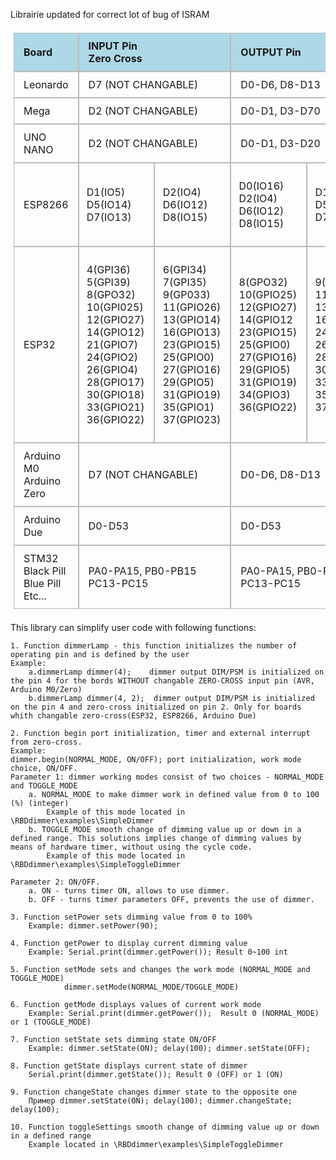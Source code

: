 Librairie updated for correct lot of bug of ISRAM

<table style="border-collapse: separate;
  border-spacing: 0;
  padding: 5px;">
    <tbody>
    <tr style="background-color: lightblue">
        <td style="border: 1px solid #bbb; border-bottom: 1px solid #bbb; padding: 10px 15px 10px 15px;"><b>Board</b></td>
        <td style="border: 1px solid #bbb; border-bottom: 1px solid #bbb; padding: 10px 15px 10px 15px;" colspan="2"><b>INPUT Pin <br>Zero Cross</b></td>
        <td style="border: 1px solid #bbb; border-bottom: 1px solid #bbb; padding: 10px 15px 10px 15px;" colspan="2"><b> OUTPUT Pin</b> </td>
    </tr>
    <tr>
        <td style="border: 1px solid #bbb; border-bottom: 1px solid #bbb; padding: 10px 15px 10px 15px;">Leonardo</td>
        <td style="border: 1px solid #bbb; border-bottom: 1px solid #bbb; padding: 10px 15px 10px 15px;" colspan="2">D7 (NOT CHANGABLE)</td>
        <td style="border: 1px solid #bbb; border-bottom: 1px solid #bbb; padding: 10px 15px 10px 15px;" colspan="2">D0-D6, D8-D13</td>
    </tr>
    <tr>
        <td style="border: 1px solid #bbb; border-bottom: 1px solid #bbb; padding: 10px 15px 10px 15px;">Mega</td>
        <td style="border: 1px solid #bbb; border-bottom: 1px solid #bbb; padding: 10px 15px 10px 15px;" colspan="2">D2 (NOT CHANGABLE)</td>
        <td style="border: 1px solid #bbb; border-bottom: 1px solid #bbb; padding: 10px 15px 10px 15px;" colspan="2">D0-D1, D3-D70</td>
    </tr>
    <tr>
        <td style="border: 1px solid #bbb; border-bottom: 1px solid #bbb; padding: 10px 15px 10px 15px;" >UNO<br>NANO</td>
        <td style="border: 1px solid #bbb; border-bottom: 1px solid #bbb; padding: 10px 15px 10px 15px;" colspan="2">D2 (NOT CHANGABLE)</td>
        <td style="border: 1px solid #bbb; border-bottom: 1px solid #bbb; padding: 10px 15px 10px 15px;" colspan="2">D0-D1, D3-D20</td>
    </tr>
    <tr>
        <td style="border: 1px solid #bbb; border-bottom: 1px solid #bbb; padding: 10px 15px 10px 15px;">ESP8266</td>
        <td style="border: 1px solid #bbb; border-bottom: 1px solid #bbb; padding: 10px 15px 10px 15px;">
            <ul style="list-style-type: none; margin-left: -30px;">
                <li >D1(IO5)</li>
                <li >D5(IO14)</li>
                <li >D7(IO13)</li>
            </ul>
        </td>
        <td style="border: 1px solid #bbb; border-bottom: 1px solid #bbb; padding: 10px 15px 10px 15px;">
            <ul style="list-style-type: none; margin-left: -30px;">
                <li >D2(IO4)</li>
                <li >D6(IO12)</li>
                <li >D8(IO15)</li>
            </ul>
        </td>
        <td style="border: 1px solid #bbb; border-bottom: 1px solid #bbb; padding: 10px 15px 10px 15px;">
            <ul style="list-style-type: none; margin-left: -30px;">
                <li >D0(IO16)</li>
                <li >D2(IO4)</li>
                <li >D6(IO12)</li>
                <li >D8(IO15)</li>
            </ul>
        </td>
        <td style="border: 1px solid #bbb; border-bottom: 1px solid #bbb; padding: 10px 15px 10px 15px;">
            <ul style="list-style-type: none; margin-left: -30px;">
                <li >D1(IO5)</li>
                <li >D5(IO14)</li>
                <li >D7(IO13)</li>
            </ul>
        </td>
    </tr>
    <tr>
        <td style="border: 1px solid #bbb; border-bottom: 1px solid #bbb; padding: 10px 15px 10px 15px;">ESP32</td>
        <td style="border: 1px solid #bbb; border-bottom: 1px solid #bbb; padding: 10px 15px 10px 15px;">
            <ul style="list-style-type: none; margin-left: -30px;">
                <li >4(GPI36)</li>
                <li >5(GPI39)</li>
                <li >8(GPO32)</li>
                <li >10(GPI025)</li>
                <li >12(GPIO27)</li>
                <li >14(GPIO12)</li>
                <li >21(GPIO7)</li>
                <li >24(GPIO2)</li>
                <li >26(GPIO4)</li>
                <li >28(GPIO17)</li>
                <li >30(GPIO18)</li>
                <li >33(GPIO21)</li>
                <li >36(GPIO22)</li>
            </ul>
        </td>
        <td style="border: 1px solid #bbb; border-bottom: 1px solid #bbb; padding: 10px 15px 10px 15px;">
            <ul style="list-style-type: none; margin-left: -30px;">
                <li >6(GPI34)</li>
                <li >7(GPI35)</li>
                <li >9(GP033)</li>
                <li >11(GPIO26)</li>
                <li >13(GPIO14)</li>
                <li >16(GPIO13)</li>
                <li >23(GPIO15)</li>
                <li >25(GPIO0)</li>
                <li >27(GPIO16)</li>
                <li >29(GPIO5)</li>
                <li >31(GPIO19)</li>
                <li >35(GPIO1)</li>
                <li >37(GPIO23)</li>
            </ul>
        </td>
        <td style="border: 1px solid #bbb; border-bottom: 1px solid #bbb; padding: 10px 15px 10px 15px;">
            <ul style="list-style-type: none; margin-left: -30px;">
                <li >8(GPO32)</li>
                <li >10(GPIO25)</li>
                <li >12(GPIO27)</li>
                <li >14(GPIO12</li>
                <li >23(GPIO15)</li>
                <li >25(GPIO0)</li>
                <li >27(GPIO16)</li>
                <li >29(GPIO5)</li>
                <li >31(GPIO19)</li>
                <li >34(GPIO3)</li>
                <li >36(GPIO22)</li>
            </ul>
        </td>
        <td style="border: 1px solid #bbb; border-bottom: 1px solid #bbb; padding: 10px 15px 10px 15px;">
            <ul style="list-style-type: none; margin-left: -30px;">
                <li >9(GP033)</li>
                <li >11(GPIO26)</li>
                <li >13(GPIO14)</li>
                <li >16(GPIO13)</li>
                <li >24(GPIO2)</li>
                <li >26(GPIO4)</li>
                <li >28(GPIO17)</li>
                <li >30(GPIO18)</li>
                <li >33(GPIO21)</li>
                <li >35(GPIO1)</li>
                <li >37(GPIO23)</li>
            </ul>
        </td>
    </tr>
    <tr>
        <td style="border: 1px solid #bbb; border-bottom: 1px solid #bbb; padding: 10px 15px 10px 15px;">Arduino M0 <br>Arduino Zero</td>
        <td style="border: 1px solid #bbb; border-bottom: 1px solid #bbb; padding: 10px 15px 10px 15px;" colspan="2">D7 (NOT CHANGABLE)</td>
        <td style="border: 1px solid #bbb; border-bottom: 1px solid #bbb; padding: 10px 15px 10px 15px;" colspan="2">D0-D6, D8-D13</td>
    </tr>
    <tr>
        <td style="border: 1px solid #bbb; border-bottom: 1px solid #bbb; padding: 10px 15px 10px 15px;"> Arduino Due</td>
        <td style="border: 1px solid #bbb; border-bottom: 1px solid #bbb; padding: 10px 15px 10px 15px;" colspan="2"> D0-D53</td>
        <td style="border: 1px solid #bbb; border-bottom: 1px solid #bbb; padding: 10px 15px 10px 15px;" colspan="2">D0-D53 </td>
    </tr>
    <tr>
        <td style="border: 1px solid #bbb; border-bottom: 1px solid #bbb; padding: 10px 15px 10px 15px;"> STM32 <br> Black Pill
            <br> Blue Pill <br> Etc...</td>
        <td style="border: 1px solid #bbb; border-bottom: 1px solid #bbb; padding: 10px 15px 10px 15px;" colspan="2"> PA0-PA15, PB0-PB15
            <br> PC13-PC15</td>
        <td style="border: 1px solid #bbb; border-bottom: 1px solid #bbb; padding: 10px 15px 10px 15px;" colspan="2">PA0-PA15, PB0-PB15
            <br> PC13-PC15</td>
    </tr>
    </tbody>
</table>

This library can simplify user code with following functions:

    1. Function dimmerLamp - this function initializes the number of operating pin and is defined by the user
    Example: 
        a.dimmerLamp dimmer(4);    dimmer output DIM/PSM is initialized on the pin 4 for the bords WITHOUT changable ZERO-CROSS input pin (AVR, Arduino M0/Zero)
        b.dimmerLamp dimmer(4, 2);  dimmer output DIM/PSM is initialized on the pin 4 and zero-cross initialized on pin 2. Only for boards whith changable zero-cross(ESP32, ESP8266, Arduino Due)

    2. Function begin port initialization, timer and external interrupt from zero-cross.
    Example:
    dimmer.begin(NORMAL_MODE, ON/OFF); port initialization, work mode choice, ON/OFF. 
    Parameter 1: dimmer working modes consist of two choices - NORMAL_MODE and TOGGLE_MODE 
        a. NORMAL_MODE to make dimmer work in defined value from 0 to 100 (%) (integer)
            Example of this mode located in \RBDdimmer\examples\SimpleDimmer
        b. TOGGLE_MODE smooth change of dimming value up or down in a defined range. This solutions implies change of dimming values by means of hardware timer, without using the cycle code.
            Example of this mode located in \RBDdimmer\examples\SimpleToggleDimmer

    Parameter 2: ON/OFF.
        a. ON - turns timer ON, allows to use dimmer.
        b. OFF - turns timer parameters OFF, prevents the use of dimmer.

    3. Function setPower sets dimming value from 0 to 100%
        Example: dimmer.setPower(90);

    4. Function getPower to display current dimming value
        Example: Serial.print(dimmer.getPower()); Result 0~100 int
   
    5. Function setMode sets and changes the work mode (NORMAL_MODE and TOGGLE_MODE)
                dimmer.setMode(NORMAL_MODE/TOGGLE_MODE)

    6. Function getMode displays values of current work mode
        Example: Serial.print(dimmer.getPower());  Result 0 (NORMAL_MODE) or 1 (TOGGLE_MODE)
   
    7. Function setState sets dimming state ON/OFF
        Example: dimmer.setState(ON); delay(100); dimmer.setState(OFF);
   
    8. Function getState displays current state of dimmer
        Serial.print(dimmer.getState()); Result 0 (OFF) or 1 (ON)
   
    9. Function changeState changes dimmer state to the opposite one 
        Пример dimmer.setState(ON); delay(100); dimmer.changeState; delay(100);
  
    10. Function toggleSettings smooth change of dimming value up or down in a defined range
        Example located in \RBDdimmer\examples\SimpleToggleDimmer
